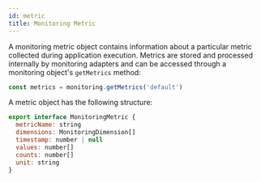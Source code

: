```yaml
---
id: metric
title: Monitoring Metric
---
```


A monitoring metric object contains information about a particular metric collected during application execution. Metrics are stored and processed internally by monitoring adapters and can be accessed through a monitoring object's `getMetrics` method:

```js
const metrics = monitoring.getMetrics('default')
```

A metric object has the following structure:

```js
export interface MonitoringMetric {
  metricName: string
  dimensions: MonitoringDimension[]
  timestamp: number | null
  values: number[]
  counts: number[]
  unit: string
}
```
